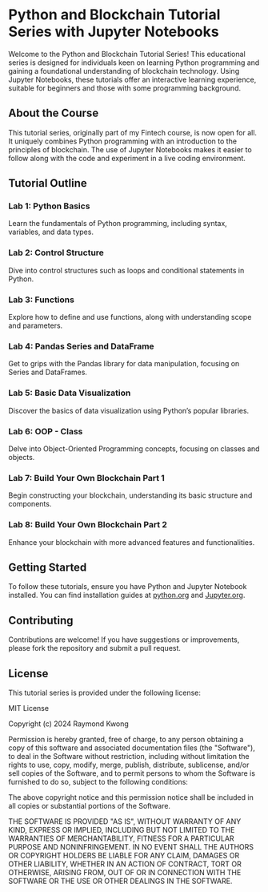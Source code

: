 # Python and Blockchain Tutorial Series with Jupyter Notebooks

Welcome to the Python and Blockchain Tutorial Series! This educational series is designed for individuals keen on learning Python programming and gaining a foundational understanding of blockchain technology. Using Jupyter Notebooks, these tutorials offer an interactive learning experience, suitable for beginners and those with some programming background.

## About the Course

This tutorial series, originally part of my Fintech course, is now open for all. It uniquely combines Python programming with an introduction to the principles of blockchain. The use of Jupyter Notebooks makes it easier to follow along with the code and experiment in a live coding environment.

## Tutorial Outline

### Lab 1: Python Basics

Learn the fundamentals of Python programming, including syntax, variables, and data types.

### Lab 2: Control Structure

Dive into control structures such as loops and conditional statements in Python.

### Lab 3: Functions

Explore how to define and use functions, along with understanding scope and parameters.

### Lab 4: Pandas Series and DataFrame

Get to grips with the Pandas library for data manipulation, focusing on Series and DataFrames.

### Lab 5: Basic Data Visualization

Discover the basics of data visualization using Python’s popular libraries.

### Lab 6: OOP - Class

Delve into Object-Oriented Programming concepts, focusing on classes and objects.

### Lab 7: Build Your Own Blockchain Part 1

Begin constructing your blockchain, understanding its basic structure and components.

### Lab 8: Build Your Own Blockchain Part 2

Enhance your blockchain with more advanced features and functionalities.

## Getting Started

To follow these tutorials, ensure you have Python and Jupyter Notebook installed. You can find installation guides at [python.org](https://www.python.org/) and [Jupyter.org](https://jupyter.org/).

## Contributing

Contributions are welcome! If you have suggestions or improvements, please fork the repository and submit a pull request.

## License

This tutorial series is provided under the following license:

MIT License

Copyright (c) 2024 Raymond Kwong

Permission is hereby granted, free of charge, to any person obtaining a copy of this software and associated documentation files (the "Software"), to deal in the Software without restriction, including without limitation the rights to use, copy, modify, merge, publish, distribute, sublicense, and/or sell copies of the Software, and to permit persons to whom the Software is furnished to do so, subject to the following conditions:

The above copyright notice and this permission notice shall be included in all copies or substantial portions of the Software.

THE SOFTWARE IS PROVIDED "AS IS", WITHOUT WARRANTY OF ANY KIND, EXPRESS OR IMPLIED, INCLUDING BUT NOT LIMITED TO THE WARRANTIES OF MERCHANTABILITY, FITNESS FOR A PARTICULAR PURPOSE AND NONINFRINGEMENT. IN NO EVENT SHALL THE AUTHORS OR COPYRIGHT HOLDERS BE LIABLE FOR ANY CLAIM, DAMAGES OR OTHER LIABILITY, WHETHER IN AN ACTION OF CONTRACT, TORT OR OTHERWISE, ARISING FROM, OUT OF OR IN CONNECTION WITH THE SOFTWARE OR THE USE OR OTHER DEALINGS IN THE SOFTWARE.
